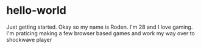# hello-world
Just getting started.
Okay so my name is Roden. I'm 28 and I love gaming. I'm praticing making a few browser based games and work my way over to shockwave player
